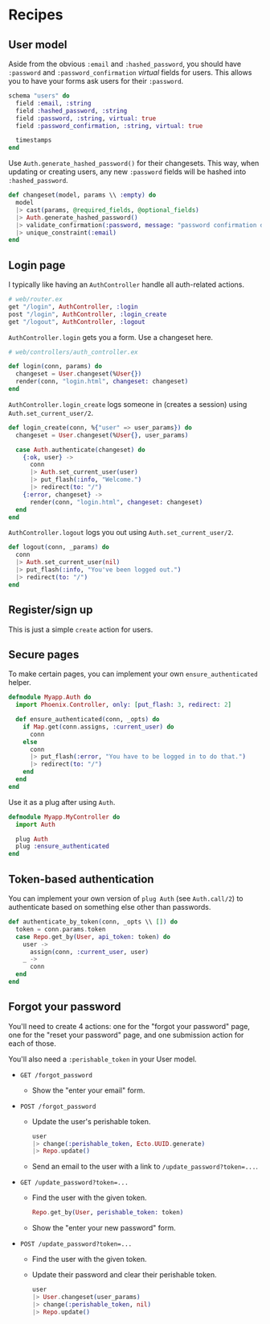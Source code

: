 Recipes
=======

## User model

Aside from the obvious `:email` and `:hashed_password`, you should have
`:password` and `:password_confirmation` _virtual_ fields for users. This
allows you to have your forms ask users for their `:password`.

```elixir
schema "users" do
  field :email, :string
  field :hashed_password, :string
  field :password, :string, virtual: true
  field :password_confirmation, :string, virtual: true

  timestamps
end
```

Use `Auth.generate_hashed_password()` for their changesets. This way, when
updating or creating users, any new `:password` fields will be hashed into
`:hashed_password`.

```elixir
def changeset(model, params \\ :empty) do
  model
  |> cast(params, @required_fields, @optional_fields)
  |> Auth.generate_hashed_password()
  |> validate_confirmation(:password, message: "password confirmation doesn't match")
  |> unique_constraint(:email)
end
```

## Login page

I typically like having an `AuthController` handle all auth-related actions.

```elixir
# web/router.ex
get "/login", AuthController, :login
post "/login", AuthController, :login_create
get "/logout", AuthController, :logout
```

`AuthController.login` gets you a form. Use a changeset here.

```elixir
# web/controllers/auth_controller.ex

def login(conn, params) do
  changeset = User.changeset(%User{})
  render(conn, "login.html", changeset: changeset)
end
```

`AuthController.login_create` logs someone in (creates a session) using `Auth.set_current_user/2`.

```elixir
def login_create(conn, %{"user" => user_params}) do
  changeset = User.changeset(%User{}, user_params)

  case Auth.authenticate(changeset) do
    {:ok, user} ->
      conn
      |> Auth.set_current_user(user)
      |> put_flash(:info, "Welcome.")
      |> redirect(to: "/")
    {:error, changeset} ->
      render(conn, "login.html", changeset: changeset)
  end
end
```

`AuthController.logout` logs you out using `Auth.set_current_user/2`.

```elixir
def logout(conn, _params) do
  conn
  |> Auth.set_current_user(nil)
  |> put_flash(:info, "You've been logged out.")
  |> redirect(to: "/")
end
```

## Register/sign up

This is just a simple `create` action for users.

## Secure pages

To make certain pages, you can implement your own `ensure_authenticated` helper.

```elixir
defmodule Myapp.Auth do
  import Phoenix.Controller, only: [put_flash: 3, redirect: 2]

  def ensure_authenticated(conn, _opts) do
    if Map.get(conn.assigns, :current_user) do
      conn
    else
      conn
      |> put_flash(:error, "You have to be logged in to do that.")
      |> redirect(to: "/")
    end
  end
end
```

Use it as a plug after using `Auth`.

```elixir
defmodule Myapp.MyController do
  import Auth

  plug Auth
  plug :ensure_authenticated
end
```

## Token-based authentication

You can implement your own version of `plug Auth` (see `Auth.call/2`) to
authenticate based on something else other than passwords.

```elixir
def authenticate_by_token(conn, _opts \\ []) do
  token = conn.params.token
  case Repo.get_by(User, api_token: token) do
    user ->
      assign(conn, :current_user, user)
    _ ->
      conn
  end
end
```

## Forgot your password

You'll need to create 4 actions: one for the "forgot your password" page, one
for the "reset your password" page, and one submission action for each of those.

You'll also need a `:perishable_token` in your User model.

* `GET /forgot_password`

   - Show the "enter your email" form.

* `POST /forgot_password`

  - Update the user's perishable token.

    ```elixir
    user
    |> change(:perishable_token, Ecto.UUID.generate)
    |> Repo.update()
    ```

  - Send an email to the user with a link to `/update_password?token=...`.

* `GET /update_password?token=...`

  - Find the user with the given token.

    ```elixir
    Repo.get_by(User, perishable_token: token)
    ```

  - Show the "enter your new password" form.

* `POST /update_password?token=...`

  - Find the user with the given token.
  - Update their password and clear their perishable token.

    ```elixir
    user
    |> User.changeset(user_params)
    |> change(:perishable_token, nil)
    |> Repo.update()
    ```
